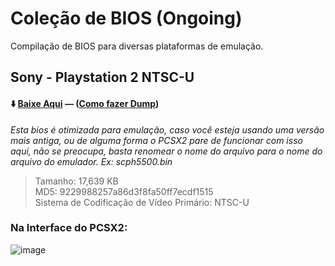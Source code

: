 # Coleção de BIOS (Ongoing)
Compilação de BIOS para diversas plataformas de emulação.

## Sony - Playstation 2 NTSC-U
#### ⬇️ [Baixe Aqui](https://github.com/sweatydeveloper/minha_colecao/releases/download/arquivos/PCSX2.BIOS.zip) — ([Como fazer Dump](https://pcsx2.net/docs/setup/bios))

*Esta bios é otimizada para emulação, caso você esteja usando uma versão mais antiga, ou de alguma forma o PCSX2 pare de funcionar com isso aqui, não se preocupa, basta renomear o nome do arquivo para o nome do arquivo do emulador. Ex: scph5500.bin*

> Tamanho: 17,639 KB     
> MD5: 9229988257a86d3f8fa50ff7ecdf1515     
> Sistema de Codificação de Vídeo Primário: NTSC-U

### Na Interface do PCSX2:
![image](https://github.com/user-attachments/assets/6525d082-edee-4b25-90a1-378c5925e472)
